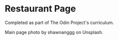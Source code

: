 # Restaurant Page

Completed as part of The Odin Project's curriculum.

Main page photo by shawnanggg on Unsplash.